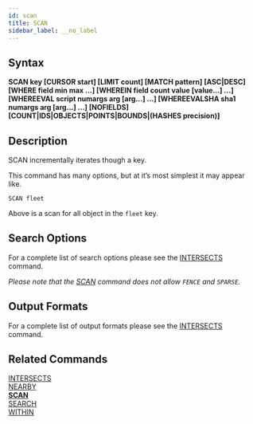 ```yaml
---
id: scan
title: SCAN
sidebar_label: __no_label
---
```


## Syntax

**SCAN key [CURSOR start] [LIMIT count] [MATCH pattern] [ASC|DESC] [WHERE field min max ...] [WHEREIN field count value [value...] ...] [WHEREEVAL script numargs arg [arg...] ...] [WHEREEVALSHA sha1 numargs arg [arg...] ...] [NOFIELDS] [COUNT|IDS|OBJECTS|POINTS|BOUNDS|(HASHES precision)]**

## Description

SCAN incrementally iterates though a key.

This command has many options, but at it’s most simplest it may appear like.

```tile38-cli
SCAN fleet
```

Above is a scan for all object in the `fleet` key.

## Search Options

For a complete list of search options please see the [INTERSECTS](../commands/intersects.md#search-options) command.

*Please note that the [SCAN](../commands/scan.md) command does not allow `FENCE` and `SPARSE`.*

## Output Formats

For a complete list of output formats please see the [INTERSECTS](../commands/intersects.md#output-formats) command.

## Related Commands

[INTERSECTS](../commands/intersects.md)<br>
[NEARBY](../commands/nearby.md)<br>
**[SCAN](../commands/scan.md)**<br>
[SEARCH](../commands/search.md)<br>
[WITHIN](../commands/within.md)<br>